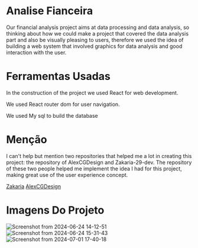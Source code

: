# Analise Fianceira
  Our financial analysis project aims at data processing and data analysis, so thinking about how we could make a project that covered the data analysis part and also be visually pleasing to users, therefore we used the idea of ​​building a web system that involved graphics for data analysis and good interaction with the user.

# Ferramentas Usadas
  In the construction of the project we used React for web development. 
  
  We used React router dom for user navigation. 
  
  We used My sql to build the database

# Menção
I can't help but mention two repositories that helped me a lot in creating this project: the repository of AlexCGDesign and Zakaria-29-dev.
The repository of these two people helped me implement the idea I had for this project, making great use of the user experience concept.

<a href='https://github.com/zakaria-29-dev/React-JS-UI-Design-Finance-Dashboard-Payments-updates'> Zakaria</a>
<a href='https://github.com/AlexCGDesign/Pagina-web-efecto-skew'>AlexCGDesign</a>

# Imagens Do Projeto

![Screenshot from 2024-06-24 14-12-51](https://github.com/Anselmo5/Analise-Fianceira/assets/100934388/fec76ca6-34d3-4d26-9e64-152a8b3bc11a)![Screenshot from 2024-06-24 15-31-43](https://github.com/Anselmo5/Analise-Fianceira/assets/100934388/ba8e6f04-0a36-4c80-82ba-2d1a30e4cdcc)
![Screenshot from 2024-07-01 17-40-18](https://github.com/Anselmo5/Analise-Financeira/assets/100934388/264c8d13-d239-4b0b-ba2c-520db452f5f5)



